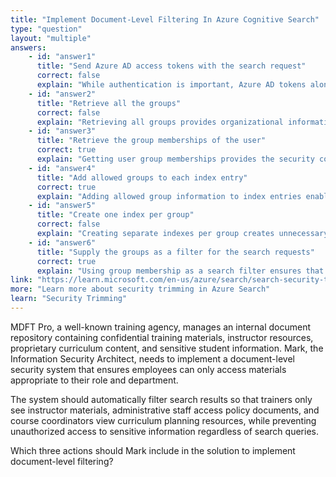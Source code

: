 ```yaml
---
title: "Implement Document-Level Filtering In Azure Cognitive Search"
type: "question"
layout: "multiple"
answers:
    - id: "answer1"
      title: "Send Azure AD access tokens with the search request"
      correct: false
      explain: "While authentication is important, Azure AD tokens alone don't provide the document-level filtering mechanism needed to restrict access based on group membership."
    - id: "answer2"
      title: "Retrieve all the groups"
      correct: false
      explain: "Retrieving all groups provides organizational information but doesn't implement the security filtering logic needed for document-level access control."
    - id: "answer3"
      title: "Retrieve the group memberships of the user"
      correct: true
      explain: "Getting user group memberships provides the security context needed to determine which documents the user should be able to access based on their organizational permissions."
    - id: "answer4"
      title: "Add allowed groups to each index entry"
      correct: true
      explain: "Adding allowed group information to index entries enables document-level security by associating each document with the groups that should have access to it."
    - id: "answer5"
      title: "Create one index per group"
      correct: false
      explain: "Creating separate indexes per group creates unnecessary complexity and doesn't scale efficiently when users belong to multiple groups."
    - id: "answer6"
      title: "Supply the groups as a filter for the search requests"
      correct: true
      explain: "Using group membership as a search filter ensures that users only see documents they're authorized to access based on their security permissions."
link: "https://learn.microsoft.com/en-us/azure/search/search-security-trimming-for-azure-search"
more: "Learn more about security trimming in Azure Search"
learn: "Security Trimming"
---
```


MDFT Pro, a well-known training agency, manages an internal document repository containing confidential training materials, instructor resources, proprietary curriculum content, and sensitive student information. Mark, the Information Security Architect, needs to implement a document-level security system that ensures employees can only access materials appropriate to their role and department. 

The system should automatically filter search results so that trainers only see instructor materials, administrative staff access policy documents, and course coordinators view curriculum planning resources, while preventing unauthorized access to sensitive information regardless of search queries.

Which three actions should Mark include in the solution to implement document-level filtering?